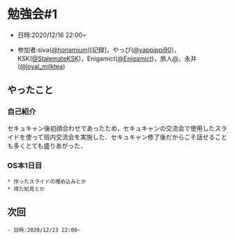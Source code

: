 # 勉強会#1
- 日時:2020/12/16 22:00~

- 参加者:siva([@honamium](https://twitter.com/honamium/ "twitter"))[記録]，やっぴ([@yappippi90](https://twitter.com/yappippi90/ "twitter"))，KSK([@StalemateKSK](https://twitter.com/StalemateKSK/ "twitter"))，Enigamict([@Enigamict](https://twitter.com/Enigamict/ "twitter"))，旅人[@](https://twitter.com// "twitter")，永井([@loyal_milktea](https://twitter.com/loyal_milktea/ "twitter"))


## やったこと

### 自己紹介
セキュキャン後初顔合わせであったため，セキュキャンの交流会で使用したスライドを使って班内交流会を実施した．セキュキャン修了後だからこそ話せることも多くとても盛りあがった．
	

### OS本1日目

	* 作ったスライドの埋め込みとか
	* 得た知見とか


## 次回

	- 日時:2020/12/23 22:00~

